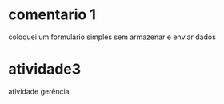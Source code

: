 # comentario 1 
coloquei um formulário simples sem armazenar e enviar dados
# atividade3
atividade gerência
